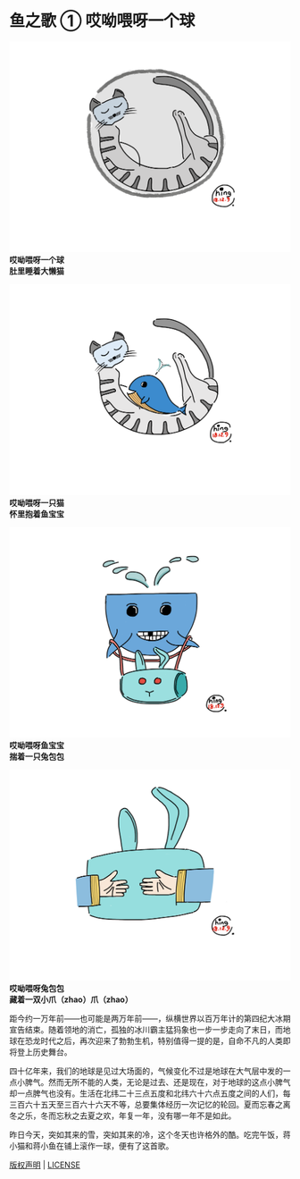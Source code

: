# 鱼之歌 ① 哎呦喂呀一个球

![1](./photos/ball/1.png)  
__哎呦喂呀一个球  
肚里睡着大懒猫__

![2](./photos/ball/2.png)  
__哎呦喂呀一只猫  
怀里抱着鱼宝宝__

![3](./photos/ball/3.png)  
__哎呦喂呀鱼宝宝  
揣着一只兔包包__

![4](./photos/ball/4.png)  
__哎呦喂呀兔包包  
藏着一双小爪（zhao）爪（zhao）__

距今约一万年前——也可能是两万年前——，纵横世界以百万年计的第四纪大冰期宣告结束。随着领地的消亡，孤独的冰川霸主猛犸象也一步一步走向了末日，而地球在恐龙时代之后，再次迎来了勃勃生机，特别值得一提的是，自命不凡的人类即将登上历史舞台。

四十亿年来，我们的地球是见过大场面的，气候变化不过是地球在大气层中发的一点小脾气。然而无所不能的人类，无论是过去、还是现在，对于地球的这点小脾气却一点脾气也没有。生活在北纬二十三点五度和北纬六十六点五度之间的人们，每三百六十五天至三百六十六天不等，总要集体经历一次记忆的轮回。夏而忘春之离冬之乐，冬而忘秋之去夏之欢，年复一年，没有哪一年不是如此。

昨日今天，突如其来的雪，突如其来的冷，这个冬天也许格外的酷。吃完午饭，蒋小猫和蒋小鱼在铺上滚作一球，便有了这首歌。

[版权声明](../LICENSE/zh_cn.md) | [LICENSE](../LICENSE/en_us.md)